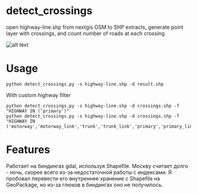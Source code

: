 # detect_crossings
open highway-line.shp from nextgis OSM to SHP extracts, generate point layer with crossings, and count number of roads at each crossing

![alt text](https://github.com/nextgis/data_processing_scripts/raw/master/nextgis_extracts_detect_crossings/sample.png "Result in QGIS")


# Usage


```
python detect_crossings.py -s highway-line.shp -d result.shp
```

With custom highway filter
```
python detect_crossings.py -s highway-line.shp -d crossings.shp -f "HIGHWAY IN ('primary')"
python detect_crossings.py -s highway-line.shp -d crossings.shp -f "HIGHWAY IN ('motorway','motorway_link','trunk','trunk_link','primary','primary_link','secondary','secondary_link','tertiary','tertiary_link','unclassified','residential')"
```

# Features

Работает на биндингах gdal, используя Shapefile. Москву считает долго - ночь, скорее всего из-за недостаточной работы с индексами.
Я пробовал перевести его внутреннее хранение с Shapefile на GeoPackage, но из-за глюков в биндингах оно не получилось.
